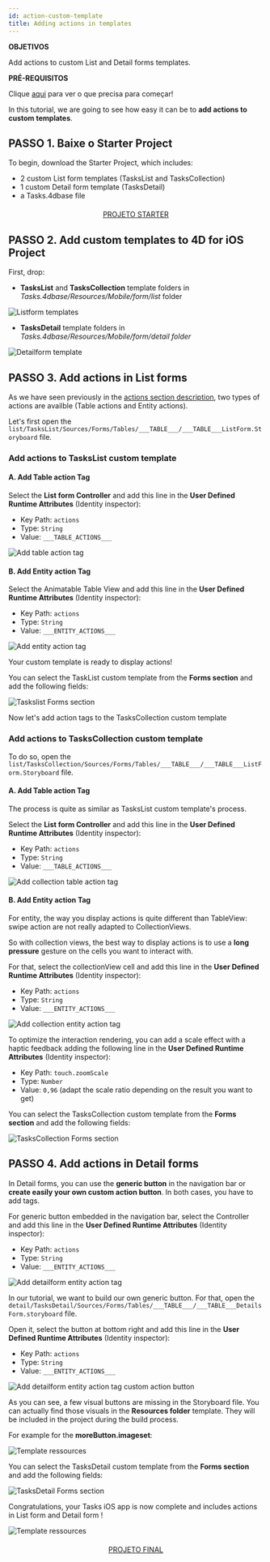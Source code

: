 ```yaml
---
id: action-custom-template
title: Adding actions in templates
---
```


<div class = "objectives"> 

**OBJETIVOS**

Add actions to custom List and Detail forms templates.</div> <div class = "prerequisites"> 

**PRÉ-REQUISITOS**

Clique [aqui](prerequisites.html) para ver o que precisa para começar!</div> 

In this tutorial, we are going to see how easy it can be to **add actions to custom templates**.

## PASSO 1. Baixe o Starter Project

To begin, download the Starter Project, which includes:

* 2 custom List form templates (TasksList and TasksCollection)
* 1 custom Detail form template (TasksDetail)
* a Tasks.4dbase file

<div style="text-align: center; margin-top: 20px; margin-bottom: 20px">
  <p>
    

<a class="button"
href="https://github.com/4d-for-ios/tutorial-AddingActionToTemplates/archive/1dc5aecfbea62a9999d571cb1a956f1ef6983111.zip">PROJETO STARTER</a>

  </p>
</div>

## PASSO 2. Add custom templates to 4D for iOS Project

First, drop:

* **TasksList** and **TasksCollection** template folders in *Tasks.4dbase/Resources/Mobile/form/list* folder 

![Listform templates](assets/en/actions/Listform-templates.png)

* **TasksDetail** template folders in *Tasks.4dbase/Resources/Mobile/form/detail folder*

![Detailform template](assets/en/actions/Detailform-template.png)

## PASSO 3. Add actions in List forms

As we have seen previously in the [actions section description](actions.html), two types of actions are availble (Table actions and Entity actions).

Let's first open the ```list/TasksList/Sources/Forms/Tables/___TABLE___/___TABLE___ListForm.Storyboard``` file.

### Add actions to TasksList custom template

#### A. Add Table action Tag

Select the **List form Controller** and add this line in the **User Defined Runtime Attributes** (Identity inspector):

* Key Path: ```actions```
* Type: ```String```
* Value: ```___TABLE_ACTIONS___```

![Add table action tag](assets/en/actions/Add-table-tag-taskslist.png)

#### B. Add Entity action Tag

Select the Animatable Table View and add this line in the **User Defined Runtime Attributes** (Identity inspector):

* Key Path: ```actions```
* Type: ```String```
* Value: ```___ENTITY_ACTIONS___```

![Add entity action tag](assets/en/actions/Add-entity-tag-taskslist.png)

Your custom template is ready to display actions!

You can select the TaskList custom template from the **Forms section** and add the following fields:

![Taskslist Forms section](assets/en/actions/listform-taskslist-forms-section.png)

Now let's add action tags to the TasksCollection custom template

### Add actions to TasksCollection custom template

To do so, open the ```list/TasksCollection/Sources/Forms/Tables/___TABLE___/___TABLE___ListForm.Storyboard``` file.

#### A. Add Table action Tag

The process is quite as similar as TasksList custom template's process.

Select the **List form Controller** and add this line in the **User Defined Runtime Attributes** (Identity inspector):

* Key Path: ```actions```
* Type: ```String```
* Value: ```___TABLE_ACTIONS___```

![Add collection table action tag](assets/en/actions/Add-collection-table-tag-taskslist.png)

#### B. Add Entity action Tag

For entity, the way you display actions is quite different than TableView: swipe action are not really adapted to CollectionViews.

So with collection views, the best way to display actions is to use a **long pressure** gesture on the cells you want to interact with.

For that, select the collectionView cell and add this line in the **User Defined Runtime Attributes** (Identity inspector):

* Key Path: ```actions```
* Type: ```String```
* Value: ```___ENTITY_ACTIONS___```

![Add collection entity action tag](assets/en/actions/Add-collection-entity-tag-taskslist.png)

To optimize the interaction rendering, you can add a scale effect with a haptic feedback adding the following line in the **User Defined Runtime Attributes** (Identity inspector):

* Key Path: ```touch.zoomScale```
* Type: ```Number```
* Value: ```0,96``` (adapt the scale ratio depending on the result you want to get)

You can select the TasksCollection custom template from the **Forms section** and add the following fields:

![TasksCollection Forms section](assets/en/actions/listform-taskscollection-forms-section.png)

## PASSO 4. Add actions in Detail forms

In Detail forms, you can use the **generic button** in the navigation bar or **create easily your own custom action button**. In both cases, you have to add tags.

For generic button embedded in the navigation bar, select the Controller and add this line in the **User Defined Runtime Attributes** (Identity inspector):

* Key Path: ```actions```
* Type: ```String```
* Value: ```___ENTITY_ACTIONS___```

![Add detailform entity action tag](assets/en/actions/Detail-form-action-navigationBar.png)

In our tutorial, we want to build our own generic button. For that, open the ```detail/TasksDetail/Sources/Forms/Tables/___TABLE___/___TABLE___DetailsForm.storyboard``` file.

Open it, select the button at bottom right and add this line in the **User Defined Runtime Attributes** (Identity inspector):

* Key Path: ```actions```
* Type: ```String```
* Value: ```___ENTITY_ACTIONS___```

![Add detailform entity action tag custom action button](assets/en/actions/Detail-form-action-custom-action-Button.png)

As you can see, a few visual buttons are missing in the Storyboard file. You can actually find those visuals in the **Resources folder** template. They will be included in the project during the build process.

For example for the **moreButton.imageset**:

![Template ressources](assets/en/actions/Template-Ressources.png)

You can select the TasksDetail custom template from the **Forms section** and add the following fields:

![TasksDetail Forms section](assets/en/actions/detailform-forms-section.png)

Congratulations, your Tasks iOS app is now complete and includes actions in List form and Detail form !

![Template ressources](assets/en/actions/ListForm-entity-action-tableview.png)

<div style="text-align: center; margin-top: 20px; margin-bottom: 20px">
  <p>
    

<a class="button"
href="https://github.com/4d-for-ios/tutorial-AddingActionToTemplates/releases/latest/download/tutorial-AddingActionToTemplates.zip">PROJETO FINAL</a>

  </p>
</div>